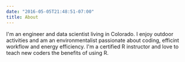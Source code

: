 ```yaml
---
date: "2016-05-05T21:48:51-07:00"
title: About
---
```


I'm an engineer and data scientist living in Colorado. I enjoy outdoor activities and am an environmentalist passionate about coding, efficint workflow and energy efficiency. I'm a certified R instructor and love to teach new coders the benefits of using R. 
